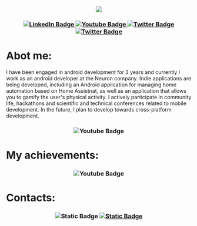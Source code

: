 <h3 align="center">
  <img src="https://github.com/SogYa/SogYa/assets/73115406/ea3507c3-9ed9-4378-88ef-4670722afdf8" />
</h3>

<h3 align="center">
<div id="badges">
  <a href="your-linkedin-URL">
    <img src="https://img.shields.io/badge/Android-3DDC84?style=for-the-badge&logo=android&logoColor=white" alt="LinkedIn Badge"/>
  </a>
  <a href="your-youtube-URL">
    <img src="https://img.shields.io/badge/kotlin-%237F52FF.svg?style=for-the-badge&logo=kotlin&logoColor=white" alt="Youtube Badge"/>
  </a>
  <a href="your-twitter-URL">
    <img src="https://img.shields.io/badge/-RaspberryPi-C51A4A?style=for-the-badge&logo=Raspberry-Pi" alt="Twitter Badge"/>
  </a>
   <a href="your-twitter-URL">
    <img src="https://img.shields.io/badge/python-3670A0?style=for-the-badge&logo=python&logoColor=ffdd54" alt="Twitter Badge"/>
  </a>
</div>
</h3>


# Abot me:
I have been engaged in android development for 3 years and currently I work as an android developer at the Neuron company. Indie applications are being developed, including an Android application for managing home automation based on Home Assistnat, as well as an application that allows you to gamify the user's physical activity.
I actively participate in community life, hackathons and scientific and technical conferences related to mobile development.
In the future, I plan to develop towards cross-platform development.

<h3 align="center">
 <img src="https://github-profile-summary-cards.vercel.app/api/cards/profile-details?username=SogYa&theme=algolia" alt="Youtube Badge"/>
</h3>

# My achievements:
<h3 align="center">
 <img src="https://github-profile-trophy.vercel.app/?username=SogYa&row=1&column=5&theme=algolia&margin-w=38&no-frame=true" alt="Youtube Badge"/>
</h3>

# Contacts:
<h3 align="center">
<div id="badges">
      <img alt="Static Badge" src="https://img.shields.io/badge/Telegram-white?logo=telegram&color=%23008bcc&link=https://t.me/SogYa88">
  <a href="your-twitter-URL">
    <img alt="Static Badge" src="https://img.shields.io/badge/RuStore-white?color=%23008bcc&link=https%3A%2F%2Fapps.rustore.ru%2Fdeveloper%2F%252BbFCcQPRLwkH%252BSWYdqAU2ocGk1MfmGNv">
  </a>
</div>
</h3>
